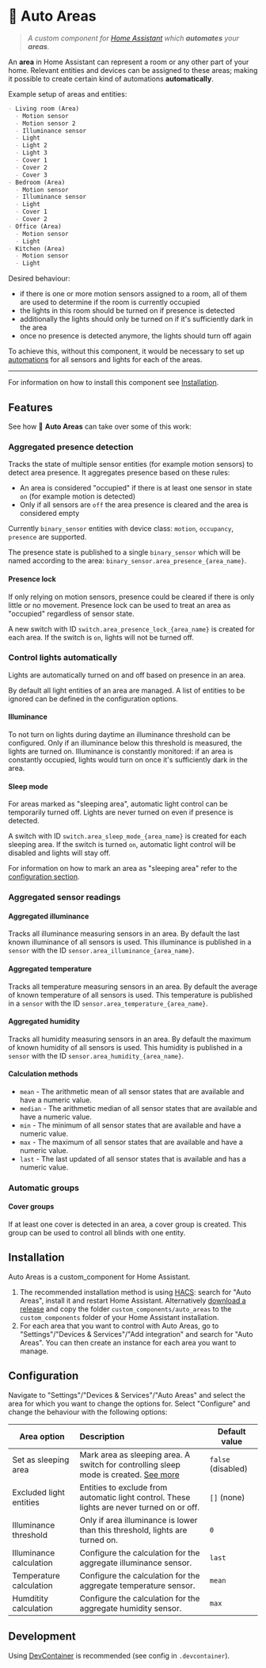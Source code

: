 # 🤖 Auto Areas

> _A custom component for [Home Assistant](https://www.home-assistant.io) which **automates** your **areas**._

An **area** in Home Assistant can represent a room or any other part of your home. Relevant entities and devices can be assigned to these areas; making it possible to create certain kind of automations **automatically**.

Example setup of areas and entities:

```md
- Living room (Area)
  - Motion sensor
  - Motion sensor 2
  - Illuminance sensor
  - Light
  - Light 2
  - Light 3
  - Cover 1
  - Cover 2
  - Cover 3
- Bedroom (Area)
  - Motion sensor
  - Illuminance sensor
  - Light
  - Cover 1
  - Cover 2
- Office (Area)
  - Motion sensor
  - Light
- Kitchen (Area)
  - Motion sensor
  - Light
```

Desired behaviour:

- if there is one or more motion sensors assigned to a room, all of them are used to determine if the room is currently occupied
- the lights in this room should be turned on if presence is detected
- additionally the lights should only be turned on if it's sufficiently dark in the area
- once no presence is detected anymore, the lights should turn off again

To achieve this, without this component, it would be necessary to set up [automations](https://www.home-assistant.io/docs/automation/) for all sensors and lights for each of the areas.

---

For information on how to install this component see [Installation](#installation).

## Features

See how 🤖 **Auto Areas** can take over some of this work:

### Aggregated presence detection

Tracks the state of multiple sensor entities (for example motion sensors) to detect area presence.
It aggregates presence based on these rules:

- An area is considered "occupied" if there is at least one sensor in state `on` (for example motion is detected)
- Only if all sensors are `off` the area presence is cleared and the area is considered empty

Currently `binary_sensor` entities with device class: `motion`, `occupancy`, `presence` are supported.

The presence state is published to a single `binary_sensor` which will be named according to the area: `binary_sensor.area_presence_{area_name}`.

#### Presence lock

If only relying on motion sensors, presence could be cleared if there is only little or no movement. Presence lock can be used to treat an area as "occupied" regardless of sensor state.

A new switch with ID `switch.area_presence_lock_{area_name}` is created for each area. If the switch is `on`, lights will not be turned off.

### Control lights automatically

Lights are automatically turned on and off based on presence in an area.

By default all light entities of an area are managed. A list of entities to be ignored can be defined in the configuration options.

#### Illuminance

To not turn on lights during daytime an illuminance threshold can be configured. Only if an illuminance below this threshold is measured, the lights are turned on. Illuminance is constantly monitored: if an area is constantly occupied, lights would turn on once it's sufficiently dark in the area.

#### Sleep mode

For areas marked as "sleeping area", automatic light control can be temporarily turned off. Lights are never turned on even if presence is detected.

A switch with ID `switch.area_sleep_mode_{area_name}` is created for each sleeping area. If the switch is turned `on`, automatic light control will be disabled and lights will stay off.

For information on how to mark an area as "sleeping area" refer to the [configuration section](#configuration).

### Aggregated sensor readings

#### Aggregated illuminance

Tracks all illuminance measuring sensors in an area. By default the last known illuminance of all sensors is used.
This illuminance is published in a `sensor` with the ID `sensor.area_illuminance_{area_name}`.

#### Aggregated temperature

Tracks all temperature measuring sensors in an area. By default the average of known temperature of all sensors is used.
This temperature is published in a `sensor` with the ID `sensor.area_temperature_{area_name}`.

#### Aggregated humidity

Tracks all humidity measuring sensors in an area. By default the maximum of known humidity of all sensors is used.
This humidity is published in a `sensor` with the ID `sensor.area_humidity_{area_name}`.

#### Calculation methods

- `mean` - The arithmetic mean of all sensor states that are available and have a numeric value.
- `median` - The arithmetic median of all sensor states that are available and have a numeric value.
- `min` - The minimum of all sensor states that are available and have a numeric value.
- `max` - The maximum of all sensor states that are available and have a numeric value.
- `last` - The last updated of all sensor states that is available and has a numeric value.

### Automatic groups

#### Cover groups

If at least one cover is detected in an area, a cover group is created. This group can be used to control all blinds with one entity.

## Installation

Auto Areas is a custom_component for Home Assistant.

1. The recommended installation method is using [HACS](https://hacs.xyz): search for "Auto Areas", install it and restart Home Assistant.
   Alternatively [download a release](https://github.com/c-st/auto_areas/releases) and copy the folder `custom_components/auto_areas` to the `custom_components` folder of your Home Assistant installation.
2. For each area that you want to control with Auto Areas, go to "Settings"/"Devices & Services"/"Add integration" and search for "Auto Areas". You can then create an instance for each area you want to manage.

## Configuration

Navigate to "Settings"/"Devices & Services"/"Auto Areas" and select the area for which you want to change the options for. Select "Configure" and change the behaviour with the following options:

| Area option             | Description                                                                                         | Default value      |
| ----------------------- | :-------------------------------------------------------------------------------------------------- | ------------------ |
| Set as sleeping area    | Mark area as sleeping area. A switch for controlling sleep mode is created. [See more](#sleep-mode) | `false` (disabled) |
| Excluded light entities | Entities to exclude from automatic light control. These lights are never turned on or off.          | `[]` (none)        |
| Illuminance threshold   | Only if area illuminance is lower than this threshold, lights are turned on.                        | `0`                |
| Illuminance calculation | Configure the calculation for the aggregate illuminance sensor.                                     | `last`             |
| Temperature calculation | Configure the calculation for the aggregate temperature sensor.                                     | `mean`             |
| Humditity calculation   | Configure the calculation for the aggregate humidity sensor.                                        | `max`              |

## Development

Using [DevContainer](https://code.visualstudio.com/docs/remote/containers) is recommended (see config in `.devcontainer`).
